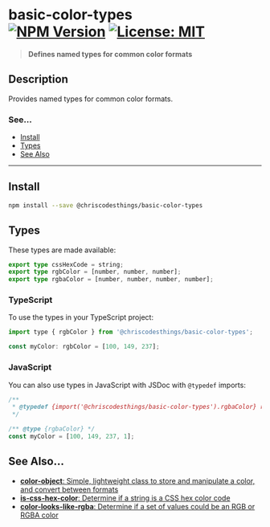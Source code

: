 # basic-color-types <br> [![NPM Version](https://img.shields.io/npm/v/@chriscodesthings/basic-color-types)](https://www.npmjs.com/package/@chriscodesthings/basic-color-types) [![License: MIT](https://img.shields.io/badge/License-MIT-blue.svg)](https://opensource.org/licenses/MIT)

> **Defines named types for common color formats**

## Description

Provides named types for common color formats.

### See...
- [Install](#install "Install")
- [Types](#types "Types")
- [See Also](#see-also "See Also")

---

## Install

```sh
npm install --save @chriscodesthings/basic-color-types
```

## Types

These types are made available:

```ts
export type cssHexCode = string;
export type rgbColor = [number, number, number];
export type rgbaColor = [number, number, number, number];
```

### TypeScript

To use the types in your TypeScript project:

```js
import type { rgbColor } from '@chriscodesthings/basic-color-types';

const myColor: rgbColor = [100, 149, 237];
```

### JavaScript

You can also use types in JavaScript with JSDoc with `@typedef` imports:

```js
/**
 * @typedef {import('@chriscodesthings/basic-color-types').rgbaColor} rgbaColor
 */

/** @type {rgbaColor} */
const myColor = [100, 149, 237, 1];
```

## See Also...

- [**color-object**: Simple, lightweight class to store and manipulate a color, and convert between formats](https://github.com/ChrisCodesThings/color-object "Simple, lightweight class to store and manipulate a color, and convert between formats")
- [**is-css-hex-color**: Determine if a string is a CSS hex color code](https://github.com/ChrisCodesThings/is-css-hex-color "Determine if a string is a CSS hex color code")
- [**color-looks-like-rgba**: Determine if a set of values could be an RGB or RGBA color](https://github.com/ChrisCodesThings/color-looks-like-rgba "Determine if a set of values could be an RGB or RGBA color")
